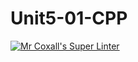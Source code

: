 # Unit5-01-CPP
[![Mr Coxall's Super Linter](https://github.com/ICS3U-Programming-VanN/Unit5-01-CPP/workflows/Mr%20Coxall's%20Super%20Linter/badge.svg)](https://github.com/ICS3U-Programming-VanN/Unit5-01-CPP/actions/)

